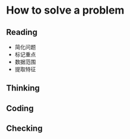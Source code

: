 # How to solve a problem

## Reading

- 简化问题
- 标记重点
- 数据范围
- 提取特征

## Thinking

## Coding

## Checking
